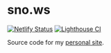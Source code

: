 # sno.ws

[![Netlify Status](https://api.netlify.com/api/v1/badges/30afcf37-aac1-425b-b949-7e7238860847/deploy-status)](https://app.netlify.com/sites/dfsnow/deploys)
[![Lighthouse CI](https://github.com/dfsnow/sno.ws/actions/workflows/lighthouse-ci.yml/badge.svg)](https://github.com/dfsnow/sno.ws/actions/workflows/lighthouse-ci.yml)

Source code for my [personal site](https://sno.ws).
